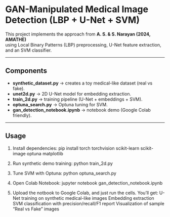 # GAN-Manipulated Medical Image Detection (LBP + U-Net + SVM)

This project implements the approach from **A. S. & S. Narayan (2024, AMATHE)**  
using Local Binary Patterns (LBP) preprocessing, U-Net feature extraction, and an SVM classifier.

---

## Components
- **synthetic_dataset.py** → creates a toy medical-like dataset (real vs fake).
- **unet2d.py** → 2D U-Net model for embedding extraction.
- **train_2d.py** → training pipeline (U-Net + embeddings + SVM).
- **optuna_search.py** → Optuna tuning for SVM.
- **gan_detection_notebook.ipynb** → notebook demo (Google Colab friendly).

---

## Usage

1. Install dependencies:
pip install torch torchvision scikit-learn scikit-image optuna matplotlib

2. Run synthetic demo training:
python train_2d.py

3. Tune SVM with Optuna:
python optuna_search.py

4. Open Colab Notebook:
jupyter notebook gan_detection_notebook.ipynb

5. Upload the notbook to Google Colab, and just run the cells.
You’ll get:
U-Net training on synthetic medical-like images
Embedding extraction
SVM classification with precision/recall/F1 report
Visualization of sample “Real vs Fake” images


